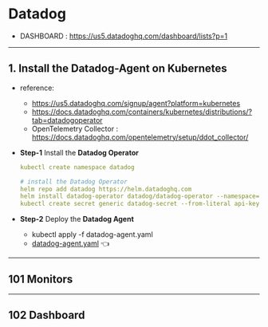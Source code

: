 # Datadog
- DASHBOARD : https://us5.datadoghq.com/dashboard/lists?p=1
--- 
## 1. Install the Datadog-Agent on Kubernetes
- reference:
  - https://us5.datadoghq.com/signup/agent?platform=kubernetes
  - https://docs.datadoghq.com/containers/kubernetes/distributions/?tab=datadogoperator
  - OpenTelemetry Collector : https://docs.datadoghq.com/opentelemetry/setup/ddot_collector/
  
- **Step-1** Install the **Datadog Operator**
  ```yaml
  kubectl create namespace datadog 
  
  # install the Datadog Operator 
  helm repo add datadog https://helm.datadoghq.com
  helm install datadog-operator datadog/datadog-operator --namespace=datadog  
  kubectl create secret generic datadog-secret --from-literal api-key=2ba01eb9cb57e01bae167c008872c752 -n datadog
  ```
- **Step-2** Deploy the **Datadog Agent**
  - kubectl apply -f datadog-agent.yaml
  - [datadog-agent.yaml](datadog-agent.yaml) :point_left:
---
## 101 Monitors

---
## 102 Dashboard
